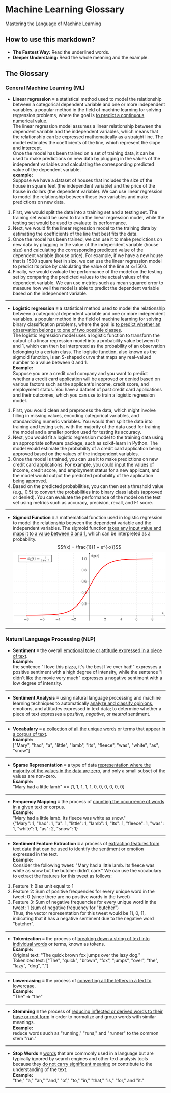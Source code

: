 # Machine Learning Glossary

Mastering the Language of Machine Learning

## How to use this markdown?

- **The Fastest Way:** Read the underlined words.
- **Deeper Understaing:** Read the whole meaning and the example.

## The Glossary

### General Machine Learning (ML)

- **Linear regression** $\equiv$
  a statistical method used to model the relationship between a categorical dependent variable and one or more independent variables. a popular method in the field of machine learning for solving regression problems, where the goal is <ins>to predict a continuous numerical value</ins>.  
  The linear regression model assumes a linear relationship between the dependent variable and the independent variables, which means that the relationship can be expressed mathematically as a straight line. The model estimates the coefficients of the line, which represent the slope and intercept.  
  Once the model has been trained on a set of training data, it can be used to make predictions on new data by plugging in the values of the independent variables and calculating the corresponding predicted value of the dependent variable.  
  **example:**  
  Suppose we have a dataset of houses that includes the size of the house in square feet (the independent variable) and the price of the house in dollars (the dependent variable). We can use linear regression to model the relationship between these two variables and make predictions on new data.

1. First, we would split the data into a training set and a testing set. The training set would be used to train the linear regression model, while the testing set would be used to evaluate its performance.
2. Next, we would fit the linear regression model to the training data by estimating the coefficients of the line that best fits the data.
3. Once the model has been trained, we can use it to make predictions on new data by plugging in the value of the independent variable (house size) and calculating the corresponding predicted value of the dependent variable (house price). For example, if we have a new house that is 1500 square feet in size, we can use the linear regression model to predict its price by calculating the value of the line at x=1500.
4. Finally, we would evaluate the performance of the model on the testing set by comparing the predicted values to the actual values of the dependent variable. We can use metrics such as mean squared error to measure how well the model is able to predict the dependent variable based on the independent variable.

---

- **Logistic regression** $\equiv$
  a statistical method used to model the relationship between a categorical dependent variable and one or more independent variables. a popular method in the field of machine learning for solving binary classification problems, where the goal is <ins>to predict whether an observation belongs to one of two possible classes</ins>.  
  The logistic regression model uses a logistic function to transform the output of a linear regression model into a probability value between 0 and 1, which can then be interpreted as the probability of an observation belonging to a certain class. The logistic function, also known as the sigmoid function, is an S-shaped curve that maps any real-valued number to a value between 0 and 1.  
  **Example:**  
  Suppose you are a credit card company and you want to predict whether a credit card application will be approved or denied based on various factors such as the applicant's income, credit score, and employment status. You have a dataset of past credit card applications and their outcomes, which you can use to train a logistic regression model.

1. First, you would clean and preprocess the data, which might involve filling in missing values, encoding categorical variables, and standardizing numeric variables. You would then split the data into training and testing sets, with the majority of the data used for training the model and a smaller portion used for testing its accuracy.
2. Next, you would fit a logistic regression model to the training data using an appropriate software package, such as scikit-learn in Python. The model would estimate the probability of a credit card application being approved based on the values of the independent variables.
3. Once the model is trained, you can use it to make predictions on new credit card applications. For example, you could input the values of income, credit score, and employment status for a new applicant, and the model would output the predicted probability of the application being approved.
4. Based on the predicted probabilities, you can then set a threshold value (e.g., 0.5) to convert the probabilities into binary class labels (approved or denied). You can evaluate the performance of the model on the test set using metrics such as accuracy, precision, recall, and F1 score.

---

- **Sigmoid Function** $\equiv$
  a mathematical function used in logistic regression to model the relationship between the dependent variable and the independent variables. The sigmoid function <ins>takes any input value and maps it to a value between 0 and 1</ins>, which can be interpreted as a probability.
  $$f(x) = \frac{1}{1 + e^{-x}}$$
  ![sigmoid_function](sigmoid_function.png)

---

### Natural Language Processing (NLP)

- **Sentiment** $\equiv$
  the overall <ins> emotional tone or attitude expressed in a piece of text</ins>.  
  **Example:**  
  the sentence "I love this pizza, it's the best I've ever had!" expresses a positive sentiment with a high degree of intensity, while the sentence "I didn't like the movie very much" expresses a negative sentiment with a low degree of intensity.

---

- **Sentiment Analysis** $\equiv$
  using natural language processing and machine learning techniques to automatically <ins>analyze and classify opinions</ins>, emotions, and attitudes expressed in text data; to determine whether a piece of text expresses a _positive_, _negative_, or _neutral_ sentiment.

---

- **Vocabulary** $\equiv$
  <ins>a collection of all the unique words</ins> or terms that appear <ins>in a corpus of text</ins>.  
  **Example:**  
  ["Mary", "had", "a", "little", "lamb", "Its", "fleece", "was", "white", "as", "snow"]

---

- **Sparse Representation** $\equiv$
  a type of data <ins>representation where the majority of the values in the data are zero</ins>, and only a small subset of the values are non-zero.  
  **Example:**  
  "Mary had a little lamb" == [1, 1, 1, 1, 1, 0, 0, 0, 0, 0, 0]

---

- **Frequency Mapping** $\equiv$
  the process of <ins>counting the occurrence of words in a given text</ins> or corpus.  
  **Example:**  
  "Mary had a little lamb. Its fleece was white as snow."  
  {"Mary": 1,
  "had": 1,
  "a": 1,
  "little": 1,
  "lamb": 1,
  "Its": 1,
  "fleece": 1,
  "was": 1,
  "white": 1,
  "as": 2,
  "snow": 1}

---

- **Sentiment Feature Extraction** $\equiv$
  a process of <ins>extracting features from text data</ins> that can be used to identify the sentiment or emotion expressed in the text.  
  **Example:**  
  Consider the following tweet:
  "Mary had a little lamb. Its fleece was white as snow but the butcher didn't care."
  We can use the vocabulary to extract the features for this tweet as follows:

1. Feature 1: Bias unit equal to 1
2. Feature 2: Sum of positive frequencies for every unique word in the tweet: 0 (since there are no positive words in the tweet)
3. Feature 3: Sum of negative frequencies for every unique word in the tweet: 1 (sum of negative frequency for "butcher")  
   Thus, the vector representation for this tweet would be [1, 0, 1], indicating that it has a negative sentiment due to the negative word "butcher".

---

- **Tokenization** $\equiv$
  the process of <ins>breaking down a string of text into individual words</ins> or terms, known as tokens.  
  **Example:**  
  Original text: "The quick brown fox jumps over the lazy dog."  
  Tokenized text: ["The", "quick", "brown", "fox", "jumps", "over", "the", "lazy", "dog", "."]

---

- **Lowercasing** $\equiv$
  the process of <ins>converting all the letters in a text to lowercase</ins>.  
  **Example:**  
  "The" => "the"

---

- **Stemming** $\equiv$
  the process of <ins>reducing inflected or derived words to their base or root form</ins> in order to normalize and group words with similar meanings.  
  **Example:**  
  reduce words such as "running," "runs," and "runner" to the common stem "run."

---

- **Stop Words** $\equiv$
  <ins>words</ins> that are commonly used in a language but are typically ignored by search engines and other text analysis tools because they <ins>do not carry significant meaning</ins> or contribute to the understanding of the text.  
   **Example:**  
   "the," "a," "an," "and," "of," "to," "in," "that," "is," "for," and "it."

---
